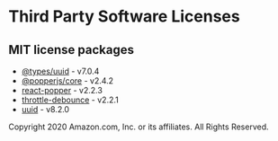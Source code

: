 # Third Party Software Licenses

## MIT license packages
- [@types/uuid](https://www.npmjs.com/package/@types/uuid) - v7.0.4
- [@popperjs/core](https://github.com/popperjs/popper-core#readme) - v2.4.2
- [react-popper](https://github.com/popperjs/react-popper) - v2.2.3
- [throttle-debounce](https://www.npmjs.com/package/throttle-debounce) - v2.2.1
- [uuid](https://www.npmjs.com/package/uuid) - v8.2.0

Copyright 2020 Amazon.com, Inc. or its affiliates. All Rights Reserved.
